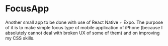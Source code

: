# FocusApp

Another small app to be done with use of React Native + Expo. 
The purpose of it is to make simple focus type of mobile application of iPhone (because I absolutely cannot deal with broken UX of some of them) and on improving my CSS skills. 
